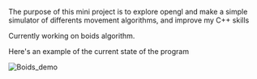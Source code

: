 The purpose of this mini project is to explore opengl and make a simple simulator of differents movement algorithms, and improve my C++ skills

Currently working on boids algorithm. 

Here's an example of the current state of the program

![Boids_demo](demo_gifs/demo_boids.png)